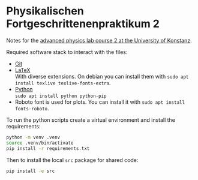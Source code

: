 # Physikalischen Fortgeschrittenenpraktikum 2
Notes for the [advanced physics lab course 2 at the University of Konstanz](https://fp.physik.uni-konstanz.de).

Required software stack to interact with the files:
- [Git](https://git-scm.com/)
- [LaTeX](https://www.latex-project.org/)\
  With diverse extensions. On debian you can install them with `sudo apt install texlive texlive-fonts-extra`.
- [Python](https://www.python.org/)\
`sudo apt install python python-pip`
- Roboto font is used for plots. You can install it with `sudo apt install fonts-roboto`.

To run the python scripts create a virtual environment and install the requirements:
```bash
python -m venv .venv
source .venv/bin/activate
pip install -r requirements.txt
```
Then to install the local `src` package for shared code:
```bash
pip install -e src
```